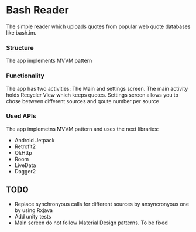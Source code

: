 # Bash Reader

The simple reader which uploads quotes from popular web quote databases like bash.im.

### Structure 

The app implements MVVM pattern

### Functionality

The app has two activities: The Main and settings screen. The main activity holds Recycler View which keeps quotes. Settings screen allows you to chose between different sources and qoute number per source

### Used APIs

The app implemetns MVVM pattern and uses the next libraries:

* Android Jetpack
* Retrofit2
* OkHttp
* Room
* LiveData
* Dagger2

## TODO
* Replace synchronyous calls for different sources by ansyncronyous one by using Rxjava
* Add unity tests
* Main screen do not follow Material Design patterns. To be fixed
